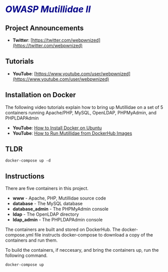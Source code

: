 # <span style="color:darkblue">*OWASP Mutillidae II*</span>

## Project Announcements

* **Twitter**: [https://twitter.com/webpwnized](https://twitter.com/webpwnized)

## Tutorials

* **YouTube**: [https://www.youtube.com/user/webpwnized](https://www.youtube.com/user/webpwnized)

## Installation on Docker

The following video tutorials explain how to bring up Mutillidae on a set of 5 containers running Apache/PHP, MySQL, OpenLDAP, PHPMyAdmin, and PHPLDAPAdmin
* **YouTube**: [How to Install Docker on Ubuntu](https://www.youtube.com/watch?v=Y_2JVREtDFk)
* **YouTube**: [How to Run Mutillidae from DockerHub Images](https://www.youtube.com/watch?v=c1nOSp3nagw)

## TLDR

	docker-compose up -d

## Instructions

There are five containers in this project. 

- **www** - Apache, PHP, Mutillidae source code
- **database** - The MySQL database
- **database_admin** - The PHPMyAdmin console
- **ldap** - The OpenLDAP directory
- **ldap_admin** - The PHPLDAPAdmin console

The containers are built and stored on DockerHub. The docker-compose.yml file instructs docker-compose to download a copy of the containers and run them.

To build the containers, if neccesary, and bring the containers up, run the following command.

	docker-compose up

